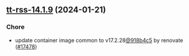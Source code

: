 

## [tt-rss-14.1.9](https://github.com/truecharts/charts/compare/tt-rss-14.1.8...tt-rss-14.1.9) (2024-01-21)

### Chore



- update container image common to v17.2.28[@918b4c5](https://github.com/918b4c5) by renovate ([#17478](https://github.com/truecharts/charts/issues/17478))